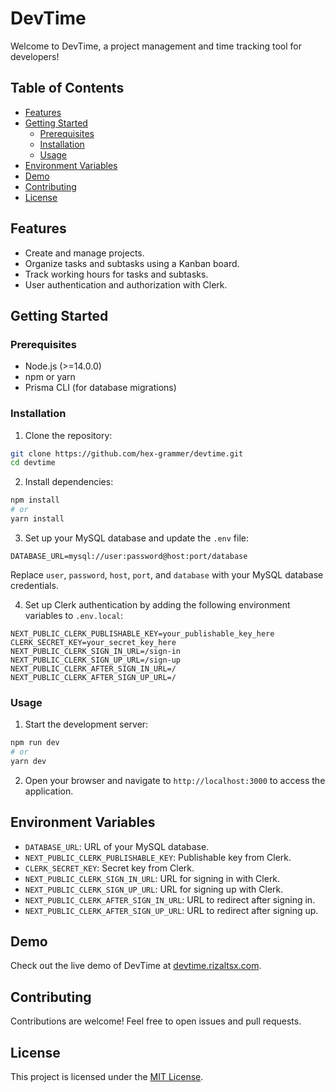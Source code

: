 # DevTime

Welcome to DevTime, a project management and time tracking tool for developers!

## Table of Contents
- [Features](#features)
- [Getting Started](#getting-started)
  - [Prerequisites](#prerequisites)
  - [Installation](#installation)
  - [Usage](#usage)
- [Environment Variables](#environment-variables)
- [Demo](#demo)
- [Contributing](#contributing)
- [License](#license)

## Features

- Create and manage projects.
- Organize tasks and subtasks using a Kanban board.
- Track working hours for tasks and subtasks.
- User authentication and authorization with Clerk.

## Getting Started

### Prerequisites

- Node.js (>=14.0.0)
- npm or yarn
- Prisma CLI (for database migrations)

### Installation

1. Clone the repository:

```bash
git clone https://github.com/hex-grammer/devtime.git
cd devtime
```

2. Install dependencies:

```bash
npm install
# or
yarn install
```

3. Set up your MySQL database and update the `.env` file:

```
DATABASE_URL=mysql://user:password@host:port/database
```

Replace `user`, `password`, `host`, `port`, and `database` with your MySQL database credentials.

4. Set up Clerk authentication by adding the following environment variables to `.env.local`:

```dotenv
NEXT_PUBLIC_CLERK_PUBLISHABLE_KEY=your_publishable_key_here
CLERK_SECRET_KEY=your_secret_key_here
NEXT_PUBLIC_CLERK_SIGN_IN_URL=/sign-in
NEXT_PUBLIC_CLERK_SIGN_UP_URL=/sign-up
NEXT_PUBLIC_CLERK_AFTER_SIGN_IN_URL=/
NEXT_PUBLIC_CLERK_AFTER_SIGN_UP_URL=/
```

### Usage

1. Start the development server:

```bash
npm run dev
# or
yarn dev
```

2. Open your browser and navigate to `http://localhost:3000` to access the application.

## Environment Variables

- `DATABASE_URL`: URL of your MySQL database.
- `NEXT_PUBLIC_CLERK_PUBLISHABLE_KEY`: Publishable key from Clerk.
- `CLERK_SECRET_KEY`: Secret key from Clerk.
- `NEXT_PUBLIC_CLERK_SIGN_IN_URL`: URL for signing in with Clerk.
- `NEXT_PUBLIC_CLERK_SIGN_UP_URL`: URL for signing up with Clerk.
- `NEXT_PUBLIC_CLERK_AFTER_SIGN_IN_URL`: URL to redirect after signing in.
- `NEXT_PUBLIC_CLERK_AFTER_SIGN_UP_URL`: URL to redirect after signing up.

## Demo

Check out the live demo of DevTime at [devtime.rizaltsx.com](https://devtime.rizaltsx.com).

## Contributing

Contributions are welcome! Feel free to open issues and pull requests.

## License

This project is licensed under the [MIT License](LICENSE).
